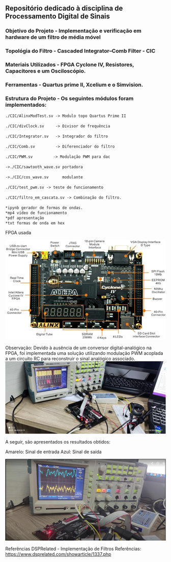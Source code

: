 ## Repositório dedicado à disciplina de Processamento Digital de Sinais

### **Objetivo do Projeto**        -  Implementação e verificação em hardware de um filtro de média móvel

### **Topológia do Filtro**        -  Cascaded Integrator–Comb Filter - CIC

### **Materiais Utilizados**     -  FPGA Cyclone IV, Resistores, Capacitores e um Osciloscópio.

### **Ferramentas**                -  Quartus prime II, Xcelium e o Simvision.

### Estrutura do Projeto - Os seguintes módulos foram implementados:

    ./CIC/AlinxModTest.sv -> Modulo topo Quartus Prime II
    
    ./CIC/divClock.sv     -> Divisor de frequência
    
    ./CIC/Integrator.sv   -> Integrador do filtro 
    
    ./CIC/Comb.sv         -> Diferenciador do filtro
    
    ./CIC/PWM.sv         -> Modulação PWM para dac
    
    ->./CIC/sawtooth_wave.sv portadora
    
    ->./CIC/cos_wave.sv      modulante

    ./CIC/test_pwm.sv -> teste de funcionamento
    
    ./CIC/filtro_em_cascata.sv -> Combinação do filtro.

    *ipynb gerador de formas de ondas.
    *mp4 vídeo de funcionamento
    *pdf apresentação
    *txt formas de onda em hex
FPGA usada

![Alt text](./CIC/Alinx-ax4010-altera-cyclone-iv-ep4ce10-placa-de-estudo-de-n-vel-de-entrada-placa-fpga.jpg)

Observação: Devido à ausência de um conversor digital-analógico na FPGA, foi implementada uma solução utilizando modulação PWM acoplada a um circuito RC para reconstruir o sinal analógico associado.
![Alt text](./CIC/pwm_test_dac.jpg)

A seguir, são apresentados os resultados obtidos:

Amarelo: Sinal de entrada Azul: Sinal de saída

![Alt text](./CIC/resultados.png)


Referências DSPRelated - Implementação de Filtros Referências:
https://www.dsprelated.com/showarticle/1337.php

